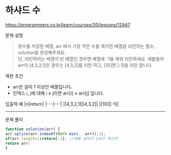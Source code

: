 
# 하샤드 수
https://programmers.co.kr/learn/courses/30/lessons/12947

문제 설명
> 정수를 저장한 배열, arr 에서 가장 작은 수를 제거한 배열을 리턴하는 함수, solution을 완성해주세요.\
단, 리턴하려는 배열이 빈 배열인 경우엔 배열에 -1을 채워 리턴하세요. 예를들어 arr이 [4,3,2,1]인 경우는 [4,3,2]를 리턴 하고, [10]면 [-1]을 리턴 합니다.

제한 조건
+ arr은 길이 1 이상인 배열입니다.
+ 인덱스 i, j에 대해 i ≠ j이면 arr[i] ≠ arr[j] 입니다.

입출력 예
|n|return|
|---|---|
|[4,3,2,1]|[4,3,2]|
|[10]|[-1]|

------------------------

문제 풀이
```javascript
function solution(arr) {
arr.splice(arr.indexOf(Math.min(...arr)),1);
if(arr.length<1)return[-1]; //배열 길이가 1보다 작으면
return arr;
}
```